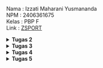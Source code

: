 Nama    : Izzati Maharani Yusmananda<br>
NPM     : 2406361675<br>
Kelas   : PBP F<br>
Link    : [ZSPORT](https://izzati-maharani-zsport.pbp.cs.ui.ac.id/)

<details align="justify">
    <summary><b>Tugas 2</b></summary>

## Jelaskan bagaimana cara kamu mengimplementasikan checklist di atas secara step-by-step (bukan hanya sekadar mengikuti tutorial).

1. Membuat sebuah proyek Django baru.
Pertama, saya membuat repository dan meng-clone-nya ke terminal VSCode. Kemudian, saya aktifkan virtual environment untuk memastikan data database terisolasi. Setelah itu, saya setup Django dengan menambahkan dependensi di file requirements.txt dan membuat proyek Django baru. Saya juga menambahkan file .gitignore agar file yang tidak perlu tidak

2. Membuat aplikasi dengan nama main pada proyek tersebut.
Setelah setup .gitignore, saya melakukan konfigurasi production pada file .env.prod. Di settings.py, saya mengatur ALLOWED_HOSTS untuk keperluan development dan menyesuaikan database untuk deployment. Selanjutnya, saya membuat aplikasi baru di PWS, mengisi kredensial, dan menyesuaikan environment sesuai dengan .env.prod. Saya juga menambahkan URL deployment di settings.py agar aplikasi bisa diakses dengan URL yang sesuai. Terakhir, saya melakukan add, commit, push, dan memasukkan username dan password SSO sebelum aplikasi dapat diakses.

3. Melakukan routing pada proyek agar dapat menjalankan aplikasi main.
Setelah aplikasi main dibuat, saya melanjutkan dengan melakukan routing di file urls.py pada proyek utama. Saya memastikan agar aplikasi main dapat diakses dengan benar melalui URL tertentu. Saya menambahkan path pada urls.py di proyek utama untuk memetakan ke aplikasi main dan mengarahkan ke fungsi yang ada di views.py yang sudah dibuat sebelumnya.

4. Membuat model pada aplikasi main dengan nama Product dan memiliki atribut wajib
Di langkah berikutnya, saya membuat model baru di aplikasi main dengan nama Product. Model ini memiliki beberapa atribut wajib, seperti name, description, dan price. Saya menentukan tipe data untuk setiap atribut agar sesuai dengan yang dibutuhkan, seperti CharField untuk nama, TextField untuk deskripsi, dan sebagainya. Setelah itu, saya melakukan makemigrations dan migrate untuk menerapkan perubahan ini ke database.

5. Membuat sebuah fungsi pada views.py untuk dikembalikan ke dalam sebuah template HTML yang menampilkan nama aplikasi serta nama dan kelas kamu.
Di views.py, saya membuat sebuah fungsi untuk mengembalikan data yang dibutuhkan ke template HTML. Fungsi ini akan mengambil informasi nama aplikasi, nama saya, dan kelas saya untuk kemudian ditampilkan di halaman HTML. Saya menggunakan render(request, 'template_name.html', context) untuk mengirim data tersebut ke template yang sudah saya buat sebelumnya.

6. Membuat sebuah routing pada urls.py aplikasi main untuk memetakan fungsi yang telah dibuat pada views.py.
Selanjutnya, saya menambahkan route di urls.py milik aplikasi main. Routing ini akan memetakan URL yang diminta pengguna ke fungsi yang sudah dibuat di views.py. Saya menggunakan path() untuk menentukan URL yang sesuai, dan saya pastikan URL tersebut mengarah ke fungsi yang akan menampilkan nama aplikasi serta nama dan kelas saya.

7. Melakukan deployment ke PWS terhadap aplikasi yang sudah dibuat sehingga nantinya dapat diakses oleh teman-temanmu melalui Internet.
Setelah semuanya siap, saya melakukan deploy aplikasi yang sudah saya buat ke PWS. Di sini, saya melakukan push ke GitHub terlebih dahulu, lalu mengikuti proses deployment ke platform PWS. Setelah itu, saya pastikan aplikasi berjalan dengan baik dan dapat diakses melalui URL yang sudah ditentukan, yaitu <username-sso>-<nama proyek>.pbp.cs.ui.ac.id. Kini, aplikasi sudah dapat diakses oleh teman-teman dan siap digunakan.

## Buatlah bagan yang berisi request client ke web aplikasi berbasis Django beserta responnya dan jelaskan pada bagan tersebut kaitan antara 'urls.py', 'views.py', 'models.py', dan berkas html.
![Diagram Django](diagram.jpg)
Pertama, aplikasi menerima HTTP Request dari pengguna yang berisi permintaan untuk mengakses halaman tertentu. Kemudian, aplikasi akan memeriksa urls.py untuk mencocokkan URL yang diminta dengan pola-pola yang ada di file tersebut. Setelah ditemukan kecocokan, kontrol berpindah ke views.py.

Di views.py, fungsi atau kelas yang sesuai akan menangani permintaan tersebut. Pada tahap ini, aplikasi dapat melakukan berbagai logika, seperti mengambil data dari database melalui models.py atau melakukan perhitungan tertentu. Jika aplikasi memerlukan interaksi dengan database, views.py akan berkomunikasi dengan models.py, yang bertugas untuk mengatur struktur dan operasi terhadap data di database, seperti mengambil atau memperbarui data sesuai dengan permintaan pengguna.

Jika permintaan membutuhkan tampilan HTML, views.py akan merender template yang ada di folder templates. Template ini berisi struktur HTML yang akan dihasilkan dan dipersiapkan untuk dikirimkan ke pengguna.

Setelah semua proses selesai, views.py akan menghasilkan HTTP Response berisi halaman HTML atau data yang diminta. HTTP Response ini kemudian dikirimkan kembali ke pengguna, yang akan melihat hasilnya di browser mereka.

Secara keseluruhan, alur ini memastikan aplikasi Django dapat memproses permintaan pengguna secara tepat, mulai dari menerima HTTP Request, melakukan pemrosesan di views.py, berinteraksi dengan models.py untuk data, merender template HTML, dan akhirnya mengirimkan HTTP Response kembali ke pengguna.

## Jelaskan peran 'settings.py' dalam proyek Django!
Dalam proyek Django, settings.py berfungsi sebagai file konfigurasi utama yang mengatur pengaturan penting agar aplikasi berjalan dengan baik. Di dalamnya, kita bisa mengonfigurasi hal-hal seperti ALLOWED_HOSTS, yaitu daftar host yang diizinkan untuk mengakses aplikasi, yang penting untuk keamanan aplikasi agar hanya host yang valid yang dapat mengirimkan request.

Selain itu, kita juga bisa mengonfigurasi INSTALLED_APPS, yang berisi daftar aplikasi yang aktif dalam proyek. Di sini, kita menentukan aplikasi-aplikasi yang akan digunakan, baik itu aplikasi bawaan Django atau aplikasi yang kita buat sendiri. Dengan begitu, settings.py memastikan aplikasi berjalan sesuai dengan pengaturan yang kita buat, mulai dari pengaturan host hingga aplikasi yang aktif.

## Bagaimana cara kerja migrasi database di Django?
Migrasi database digunakan untuk mengubah struktur database sesuai dengan perubahan yang kita buat di kode, khususnya di file models.py. Misalnya, jika kita menambah atau mengubah kode di model, kita perlu memberitahu Django agar database ikut diperbarui.

Caranya, pertama kita buat perubahan di models.py. Setelah itu, jalankan perintah makemigrations yang akan membuat file berisi instruksi perubahan. Kemudian, dengan perintah migrate, kita melakukan perubahan tersebut ke database seperti mengubah struktur kode yang ada. Jadi, migrasi ini memudahkan kita untuk mengatur perubahan database tanpa harus melakukannya secara manual, hanya dengan mengubah kode di Django.

## Menurut Anda, dari semua framework yang ada, mengapa framework Django dijadikan permulaan pembelajaran pengembangan perangkat lunak?
Menurut saya, Django sering dijadikan pilihan untuk memulai pembelajaran pengembangan perangkat lunak karena telah terbukti stabil dan banyak digunakan oleh perusahaan-perusahaan besar. Selain itu, Django dibangun dengan menggunakan Python, yang sudah saya kuasai sejak awal kuliah, sehingga membuat saya lebih cepat memahami framework ini. Django juga merupakan framework full-stack, yang memungkinkan pengembang untuk membangun backend sekaligus menyediakan fungsionalitas templating untuk frontend, memungkinkan kita untuk membuat tampilan HTML langsung dari aplikasi backend.

Namun, meskipun Django memiliki kemampuan templating untuk frontend, sebenarnya Django lebih berfokus sebagai framework backend. Dengan kata lain, Django menyediakan cara untuk menghasilkan tampilan HTML, namun bukan framework frontend murni seperti React atau Vue. Jadi, Django lebih cocok dipelajari sebagai langkah pertama untuk memahami bagaimana sisi backend bekerja sambil memberikan gambaran tentang bagaimana data disajikan kepada pengguna.

## Apakah ada feedback untuk asisten dosen tutorial 1 yang telah kamu kerjakan sebelumnya?
Tidak ada, karena menurut saya tutorial 1 sudah cukup jelas.
</details>

<details align="justify">
    <summary><b>Tugas 3</b></summary>

##  Jelaskan mengapa kita memerlukan data delivery dalam pengimplementasian sebuah platform?
Data delivery sangat dibutuhkan dalam pengimplementasian platform karena memastikan data dapat dikirim dengan cepat, aman, dan efisien ke seluruh bagian platform. Dengan sistem ini, performa platform jadi lebih optimal, terutama saat ada banyak pengguna yang mengakses data secara bersamaan. Selain itu, data delivery mendukung pengalaman pengguna yang lebih personal, misalnya dengan memberikan rekomendasi yang sesuai dengan preferensi mereka. Sistem ini juga membuat platform lebih mudah berkembang dan menjaga data tetap aman. Jadi, tanpa data delivery yang oke, platform dapat menjadi lambat atau bahkan tidak berfungsi dengan baik.


## Menurutmu, mana yang lebih baik antara XML dan JSON? Mengapa JSON lebih populer dibandingkan XML?
Menurut saya, JSON lebih baik dan populer daripada XML karena  ringan, mudah dibaca, dan lebih cepat diproses. JSON juga terintegrasi langsung dengan JavaScript, membuatnya lebih mudah digunakan di aplikasi web. Selain itu, JSON lebih sederhana, efisien, dan sering digunakan di API modern, sementara XML lebih kompleks dan membutuhkan lebih banyak sumber daya untuk diproses.

## Jelaskan fungsi dari method is_valid() pada form Django dan mengapa kita membutuhkan method tersebut?
Method is_valid() pada form Django berfungsi untuk memeriksa apakah data yang dimasukkan ke dalam form sesuai dengan validasi yang telah ditentukan (misalnya, tipe data yang benar, panjang karakter yang sesuai, dan sebagainya).

Kita membutuhkan method ini untuk memastikan bahwa data yang diterima dari pengguna sudah memenuhi aturan yang telah ditetapkan sebelum diproses lebih lanjut, seperti disimpan ke database atau digunakan dalam logika aplikasi. Dengan menggunakan is_valid(), kita dapat mencegah error atau data yang tidak valid masuk ke dalam sistem, menjaga integritas dan keamanan aplikasi.

## Mengapa kita membutuhkan csrf_token saat membuat form di Django? Apa yang dapat terjadi jika kita tidak menambahkan csrf_token pada form Django? Bagaimana hal tersebut dapat dimanfaatkan oleh penyerang?
Kita membutuhkan csrf_token di form Django untuk melindungi aplikasi dari serangan Cross-Site Request Forgery (CSRF). CSRF adalah jenis serangan di mana penyerang mencoba untuk mengirimkan request palsu atas nama user yang terverifikasi tanpa sepengetahuan mereka, misalnya dengan mengeksploitasi sesi user yang sedang aktif.

Jika kita tidak menambahkan csrf_token, form akan rentan terhadap serangan CSRF, yang dapat memungkinkan penyerang untuk melakukan tindakan yang merugikan, seperti mengubah data user atau melakukan transaksi tanpa izin. CSRF token berfungsi sebagai lapisan perlindungan dengan memastikan bahwa setiap permintaan yang dikirimkan ke server berasal dari sumber yang terverifikasi dan bukan dari situs jahat.

## Jelaskan bagaimana cara kamu mengimplementasikan checklist di atas secara step-by-step (bukan hanya sekadar mengikuti tutorial).
Pertama, saya membuat base setup HTML-nya terlebih dahulu. Kemudian, saya mengonfigurasi settings.py agar template dari folder main didahulukan daripada base HTML yang ada pada admin.

Selanjutnya, saya menambahkan form di forms.py untuk input produk. Setelah itu, saya menambah beberapa import dan function di views.py untuk keperluan redirect ke halaman baru.

Setelah itu, saya menambahkan function yang baru dibuat ke URL path di urls.py. Kemudian, saya menambahkan button pada main.html untuk redirect ke halaman baru.

Saya juga membuat dua file HTML baru (new page) untuk halaman create product dan product detail, agar tidak semua ada dalam satu file main.html. Selain itu, saya menambahkan link website saya ke dalam CSRF_TRUSTED_ORIGINS agar data tetap aman dan tidak mudah dicuri.

Berikutnya, saya menambahkan function show_xml, show_json, show_xml_by_id, dan show_json_by_id di views.py untuk mengembalikan data dan data berdasarkan ID. Setelah itu, saya menambahkan function-function tersebut ke dalam URL path di urls.py. Terakhir, saya menambahkan import font di base.html untuk keperluan styling CSS.

## Apakah ada feedback untuk asdos di tutorial 2 yang sudah kalian kerjakan?
Tidak ada, sudah cukup jelas dan bagus

## Mengakses keempat URL di poin 2 menggunakan Postman, membuat screenshot dari hasil akses URL pada Postman
1. 'show_xml'
![1. show_xml](show_xml.png)

2. 'show_xml_by_id'
![2. show_xml_by_id](show_xml_by_id.png)

3. 'show_json'
![3. show_json](show_json.png)

4. 'show_json_by_id'
![4. show_json_by_id](show_json_by_id.png)

</details>

<details align="justify">
    <summary><b>Tugas 4</b></summary>

## 1. Apa itu Django AuthenticationForm? Jelaskan juga kelebihan dan kekurangannya.
AuthenticationForm adalah form bawaan Django yang digunakan untuk menangani proses login pengguna. Form ini secara otomatis menyediakan field username dan password, serta melakukan validasi apakah data yang dimasukkan sesuai dengan akun yang terdaftar dan aktif. Dengan adanya form ini, developer tidak perlu membuat form login dari awal karena Django sudah menyiapkan mekanismenya secara langsung.

Kelebihan dari AuthenticationForm adalah kemudahannya karena sudah terintegrasi dengan sistem autentikasi Django. Proses validasi login berjalan otomatis, sehingga lebih aman dan membantu menghemat waktu pengembangan. Selain itu, form ini juga fleksibel karena dapat diextend jika ingin menambahkan atribut baru atau menyesuaikan tampilannya sesuai kebutuhan aplikasi.

Namun, AuthenticationForm juga memiliki kekurangan. Secara default, form ini hanya mendukung login dengan username dan password, sehingga perlu dilakukan modifikasi jika ingin menggunakan email atau metode login lain. Tampilan bawaannya cukup sederhana sehingga kurang menarik untuk aplikasi yang membutuhkan desain modern. Selain itu, fitur tambahan seperti “remember me” atau captcha tidak tersedia langsung dan harus ditambahkan secara manual.

## 2. Apa perbedaan antara autentikasi dan otorisasi? Bagaiamana Django mengimplementasikan kedua konsep tersebut?
Autentikasi adalah proses untuk memverifikasi identitas pengguna, misalnya dengan login menggunakan username dan password. Otorisasi adalah tahap setelahnya, yaitu menentukan hak akses pengguna yang sudah terverifikasi, misalnya apakah bisa mengakses halaman admin atau hanya halaman biasa.

Di Django, autentikasi diimplementasikan melalui modul django.contrib.auth yang menyediakan sistem login, logout, dan manajemen user. Modul ini juga mendukung autentikasi berbasis session maupun token sehingga dapat digunakan pada aplikasi web maupun API.

Sementara itu, otorisasi di Django berjalan dengan mekanisme permission, group, dan role. Setiap model memiliki permission bawaan seperti add, change, dan delete, serta bisa dibuat permission khusus. Developer dapat menggunakan dekorator seperti @login_required atau @permission_required, maupun atribut seperti is_staff dan is_superuser, untuk membatasi akses pengguna sesuai haknya.

## 3. Apa saja kelebihan dan kekurangan session dan cookies dalam konteks menyimpan state di aplikasi web?
Session dan cookies adalah dua mekanisme yang umum dipakai untuk menyimpan state di aplikasi web, masing-masing punya kelebihan dan kekurangan.

Session menyimpan data di server, sedangkan browser hanya menyimpan session ID dalam bentuk cookie. Kelebihannya, data lebih aman karena tidak langsung tersimpan di sisi client, serta bisa menyimpan informasi yang lebih kompleks. Kekurangannya, session membebani server karena data user harus disimpan di server, dan jika jumlah user sangat banyak dapat memengaruhi performa.

Cookies menyimpan data langsung di sisi client (browser). Kelebihannya, lebih ringan untuk server karena data tidak perlu disimpan di sana, dan mudah diakses untuk kebutuhan sederhana seperti preferensi tampilan. Namun, kekurangannya cookies lebih rentan terhadap manipulasi atau pencurian data jika tidak diamankan, serta terbatas ukuran penyimpanannya (umumnya 4KB per cookie).

## 4. Apakah penggunaan cookies aman secara default dalam pengembangan web, atau apakah ada risiko potensial yang harus diwaspadai? Bagaimana Django menangani hal tersebut?
Penggunaan cookies tidak sepenuhnya aman karena bisa menjadi target serangan seperti XSS atau session hijacking. Kalau cookie berisi session ID dicuri, penyerang dapat login sebagai user. Selain itu, cookies selalu ikut terkirim di tiap request, jadi rawan kebocoran data kalau tidak diamankan.

Django sudah memberikan proteksi bawaan dengan menandatangani cookies dengan SECRET_KEY, ditambah opsi keamanan seperti HttpOnly (agar tidak dapat diakses JavaScript), Secure (hanya lewat HTTPS), SESSION_COOKIE_AGE untuk atur masa berlaku, dan pengaturan khusus untuk token CSRF.

Dengan konfigurasi ini cookies menjadi lebih aman, tetapi developer tetap perlu hati-hati dengan cara aktifkan HTTPS di production, gunakan HttpOnly dan Secure, serta pastikan aplikasi bebas dari XSS.

## 5. Jelaskan bagaimana cara kamu mengimplementasikan checklist di atas secara step-by-step (bukan hanya sekadar mengikuti tutorial).
Pertama, saya menambahkan sistem registrasi dan login agar pengguna dapat membuat akun sendiri. Untuk proses registrasi, saya menggunakan UserCreationForm bawaan Django karena sudah menyediakan validasi username dan password secara otomatis, sehingga lebih aman dan praktis. Setelah akun berhasil dibuat, pengguna dapat melakukan login menggunakan AuthenticationForm. Ketika login berhasil, saya menyimpan informasi waktu terakhir login ke dalam cookie last_login, dan saat pengguna melakukan logout cookie tersebut akan dihapus agar tidak tersisa di browser.

Pada halaman utama, saya memberikan pembatasan akses menggunakan login_required, sehingga hanya pengguna yang sudah login yang dapat mengaksesnya. Informasi yang ditampilkan juga disesuaikan, seperti username pengguna yang sedang login, daftar data yang dimilikinya, serta timestamp dari cookie last_login. Dengan mekanisme ini, setiap pengguna akan memiliki halaman utama yang lebih personal dan sesuai dengan akun masing-masing.

Selain itu, saya juga menambahkan konfigurasi keamanan pada cookies dan session di settings.py. Beberapa di antaranya adalah mengaktifkan opsi HttpOnly agar cookie tidak bisa diakses melalui JavaScript, serta mengatur SameSite untuk mengurangi risiko CSRF. Jika aplikasi dijalankan dalam mode produksi, opsi Secure=True juga akan digunakan agar cookies hanya terkirim melalui HTTPS. Dengan demikian, alur sistem autentikasi menjadi lebih lengkap dan aman, mulai dari registrasi, login, melihat data sesuai akun, hingga logout dengan perlindungan cookies dan session yang memadai. Terakhir, barulah saya mendesain halaman web menggunakan CSS.
</details>

<details align="justify">
    <summary><b>Tugas 5</b></summary>

## 1. Jika terdapat beberapa CSS selector untuk suatu elemen HTML, jelaskan urutan prioritas pengambilan CSS selector tersebut!
Dalam CSS, ketika suatu elemen HTML dipengaruhi oleh beberapa selector sekaligus, browser menentukan gaya yang dipakai berdasarkan tingkat prioritas (spesifisitas). Urutan prioritasnya dimulai dari deklarasi dengan !important yang selalu dijadikan prioritas. Setelah itu, inline style (CSS yang ditulis langsung di atribut style dalam elemen HTML) memiliki prioritas paling tinggi. Berikutnya adalah selector berbasis ID (#id) yang lebih kuat dibanding selector berbasis class, atribut, atau pseudo-class seperti :hover. Di bawahnya, terdapat selector berbasis class (.class), selector atribut ([type=text]), dan pseudo-class. Prioritas paling rendah ada pada selector berbasis tag (misalnya p, div, span) serta pseudo-element (::before, ::after). Jika ada dua aturan dengan tingkat spesifisitas yang sama, maka aturan yang ditulis terakhir di dalam file CSS akan dipakai. Dengan demikian, urutan prioritas dapat diringkas sebagai berikut: !important > inline style > ID > class/atribut/pseudo-class > tag/pseudo-element > urutan penulisan.

## 2. Mengapa responsive design menjadi konsep yang penting dalam pengembangan aplikasi web? Berikan contoh aplikasi yang sudah dan belum menerapkan responsive design, serta jelaskan mengapa!
Responsive design penting karena pengguna mengakses web dari perangkat dengan ukuran layar berbeda, dan tanpa desain ini tampilan bisa rusak atau sulit digunakan. Dengan responsive design, tata letak dan elemen otomatis menyesuaikan, sehingga pengalaman pengguna tetap nyaman. Contohnya, Instagram Web sudah menerapkannya: di laptop tampilannya luas dengan panel, sedangkan di smartphone lebih ringkas. Sebaliknya, beberapa situs pemerintah daerah belum responsive, sehingga jika dibuka di ponsel teks dan tabel tampak kecil dan sulit dinavigasi.

## 3. Jelaskan perbedaan antara margin, border, dan padding, serta cara untuk mengimplementasikan ketiga hal tersebut!
Margin, border, dan padding adalah bagian dari box model CSS yang mengatur ruang di sekitar elemen HTML, namun memiliki fungsi berbeda. Margin berfungsi sebagai ruang di luar elemen untuk memberi jarak dengan elemen lain di sekitarnya. Border adalah garis pembatas yang mengelilingi elemen, terletak di antara margin dan padding, dan bisa diatur ketebalan, warna, maupun gayanya. Sementara itu, padding adalah ruang di dalam elemen yang memberi jarak antara konten, seperti teks atau gambar, dengan border. Implementasinya dilakukan melalui properti CSS, misalnya margin: 20px; untuk memberi jarak luar, border: 2px solid black; untuk menambahkan garis, dan padding: 15px; untuk memberi jarak dalam antara konten dan batas elemen.

## 4. Jelaskan konsep flex box dan grid layout beserta kegunaannya!
Flexbox (Flexible Box Layout) dirancang untuk mengatur elemen dalam satu dimensi, baik secara horizontal (row) maupun vertikal (column). Flexbox memudahkan pengaturan jarak antar-elemen, perataan (alignment), serta distribusi ruang, sehingga cocok untuk membuat navbar, tombol yang rata, atau card yang sejajar dalam satu baris. Contohnya, dengan display: flex; justify-content: space-between; elemen akan otomatis merata dan menyesuaikan ruang yang tersedia.

Sementara itu, Grid Layout bekerja dalam dua dimensi, yakni baris (rows) dan kolom (columns), sehingga lebih fleksibel untuk membuat tata letak yang kompleks. Grid memungkinkan pengembang menentukan area tertentu untuk elemen dengan mudah menggunakan grid-template-rows dan grid-template-columns. Ini sangat berguna untuk membangun struktur halaman seperti layout dashboard, galeri gambar, atau desain halaman web yang terdiri dari beberapa bagian (header, sidebar, main content, footer).

## 5. Jelaskan bagaimana cara kamu mengimplementasikan checklist di atas secara step-by-step (bukan hanya sekadar mengikuti tutorial)!
Pertama saya menginstall dan mengkonfigurasi Tailwind agar bisa digunakan untuk styling di proyek. Setelah itu saya melakukan perubahan pada models.py dengan menambahkan field id agar setiap produk lebih mudah diidentifikasi ketika ingin diedit atau dihapus, lalu menjalankan makemigrations dan migrate untuk memperbarui database. Berikutnya saya mengimplementasikan fungsi edit dan delete produk melalui views.py dan urls.py, serta menambahkan tombol edit dan delete pada setiap card produk. Untuk tampilan, saya mulai merapikan halaman login, register, tambah produk, edit produk, dan detail produk dengan class bawaan Tailwind supaya desain lebih bersih dan menarik. Pada halaman daftar produk, saya tambahkan kondisi jika belum ada produk maka akan muncul pesan dan gambar khusus, sementara jika sudah ada produk maka produk ditampilkan dalam bentuk card lengkap dengan tombol edit dan delete. Saya juga menambahkan fitur filter berdasarkan kategori agar pengguna bisa lebih mudah mencari produk sesuai kebutuhan. Terakhir, saya membuat navbar yang responsif dengan Tailwind dan menambahkan tombol Home serta link navigasi lain sehingga halaman tetap nyaman digunakan baik di layar desktop maupun mobile.
</details>